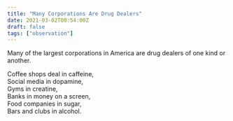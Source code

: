 ```yaml
---
title: "Many Corporations Are Drug Dealers"
date: 2021-03-02T00:54:00Z
draft: false
tags: ["observation"]
---
```


Many of the largest corporations in America are drug dealers of one kind or another. 

Coffee shops deal in caffeine,  
Social media in dopamine,  
Gyms in creatine,  
Banks in money on a screen,  
Food companies in sugar,  
Bars and clubs in alcohol.

